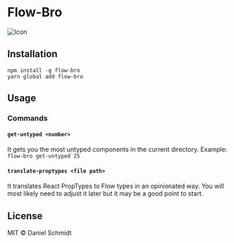 # Flow-Bro

![Icon](https://i.imgflip.com/1mdkbx.jpg)

## Installation

```
npm install -g flow-bro
yarn global add flow-bro
```

## Usage

### Commands
#### `get-untyped <number>`

It gets you the most untyped components in the current directory.
Example: `flow-bro get-untyped 25`

#### `translate-proptypes <file path>`

It translates React PropTypes to Flow types in an opinionated way.
You will most likely need to adjust it later but it may be a good point to start.

## License

MIT © Daniel Schmidt
